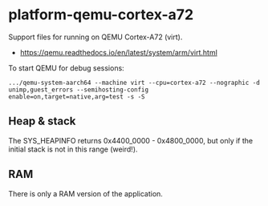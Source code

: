 # platform-qemu-cortex-a72

Support files for running on QEMU Cortex-A72 (virt).

- <https://qemu.readthedocs.io/en/latest/system/arm/virt.html>

To start QEMU for debug sessions:

```console
.../qemu-system-aarch64 --machine virt --cpu=cortex-a72 --nographic -d unimp,guest_errors --semihosting-config enable=on,target=native,arg=test -s -S
```

## Heap & stack

The SYS_HEAPINFO returns 0x4400_0000 - 0x4800_0000, but only if the
initial stack is not in this range (weird!).

## RAM

There is only a RAM version of the application.
